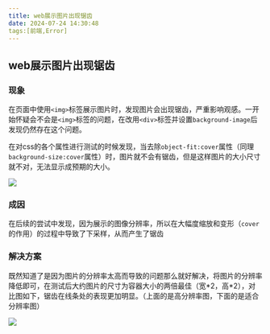 ```yaml
---
title: web展示图片出现锯齿
date: 2024-07-24 14:30:48
tags:[前端,Error]
---
```

## web展示图片出现锯齿

### 现象

在页面中使用`<img>`标签展示图片时，发现图片会出现锯齿，严重影响观感。一开始怀疑会不会是`<img>`标签的问题，在改用`<div>`标签并设置`background-image`后发现仍然存在这个问题。

在对css的各个属性进行测试的时候发现，当去除`object-fit:cover`属性（同理`background-size:cover`属性）时，图片就不会有锯齿，但是这样图片的大小尺寸就不对，无法显示成预期的大小。

![](https://images.starnight.top/img/c61e0b9705061cf27ddbc89f7a2a121.jpg)

### 成因

在后续的尝试中发现，因为展示的图像分辨率，所以在大幅度缩放和变形（`cover`的作用）的过程中导致了下采样，从而产生了锯齿

### 解决方案

既然知道了是因为图片的分辨率太高而导致的问题那么就好解决，将图片的分辨率降低即可，在测试后大约图片的尺寸为容器大小的两倍最佳（宽\*2，高\*2），对比图如下，锯齿在线条处的表现更加明显。（上面的是高分辨率图，下面的是适合分辨率图）

![](https://images.starnight.top/img/bad657e849657a59a9cc29e63408a2c.jpg)
